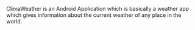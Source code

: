 ClimaWeather is an Android Application which is basically a weather app which gives information about the current weather of any place in the world. 
